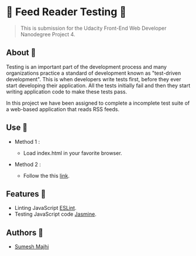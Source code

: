 # 💉 Feed Reader Testing 💉

> This is submission for the Udacity Front-End Web Developer Nanodegree Project 4.

## About 💎

Testing is an important part of the development process and many organizations practice a standard of development known as "test-driven development". This is when developers write tests first, before they ever start developing their application. All the tests initially fail and then they start writing application code to make these tests pass.

In this project we have been assigned to complete a incomplete test suite of a web-based application that reads RSS feeds.

## Use 💎

- Method 1 :

  - Load index.html in your favorite browser.

- Method 2 :

  - Follow the this [link](https://majhirockzz.github.io/FEND-Project-4/ "Feed Reader Testing").

## Features 💎

- Linting JavaScript [ESLint](https://eslint.org/ "https://eslint.org/").
- Testing JavaScript code [Jasmine](https://jasmine.github.io/ "https://jasmine.github.io/").

## Authors 💎

- [Sumesh Majhi](https://github.com/MajhiRockzZ "https://github.com/MajhiRockzZ")
